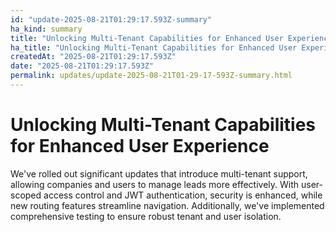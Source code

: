 ```yaml
---
id: "update-2025-08-21T01:29:17.593Z-summary"
ha_kind: summary
title: "Unlocking Multi-Tenant Capabilities for Enhanced User Experience"
ha_title: "Unlocking Multi-Tenant Capabilities for Enhanced User Experience"
createdAt: "2025-08-21T01:29:17.593Z"
date: "2025-08-21T01:29:17.593Z"
permalink: updates/update-2025-08-21T01-29-17-593Z-summary.html
---
```


<!--HA-START-->
# Unlocking Multi-Tenant Capabilities for Enhanced User Experience

We've rolled out significant updates that introduce multi-tenant support, allowing companies and users to manage leads more effectively. With user-scoped access control and JWT authentication, security is enhanced, while new routing features streamline navigation. Additionally, we've implemented comprehensive testing to ensure robust tenant and user isolation.

<!--HA-END-->
